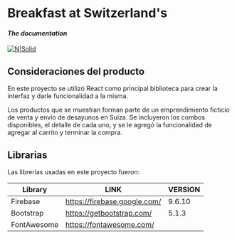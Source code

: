 # Breakfast at Switzerland's

#### _The documentation_

[![N|Solid](https://i.postimg.cc/Pq0FxqG3/LOGO2-min.png)](https://i.postimg.cc/Pq0FxqG3/LOGO2-min.png)
## Consideraciones del producto

 En este proyecto se utilizó React como principal biblioteca para crear la interfaz y darle funcionalidad a la misma.

 Los productos que se muestran forman parte de un emprendimiento ficticio de venta y envío de desayunos en Suiza. Se incluyeron los combos disponibles, el detalle de cada uno, y se le agregó la funcionalidad de agregar al carrito y terminar la compra.
 
## Librarias

Las librerías usadas en este proyecto fueron:

| Library | LINK | VERSION | 
| ------ | ------ | ------ |
| Firebase | https://firebase.google.com/ | 9.6.10 |
| Bootstrap | https://getbootstrap.com/ | 5.1.3 |
| FontAwesome | https://fontawesome.com/ | |
